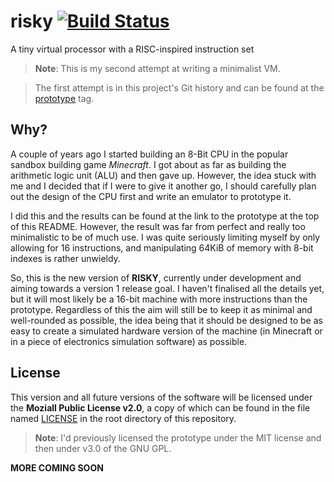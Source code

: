 # risky [![Build Status](https://travis-ci.org/saxbophone/risky.svg?branch=master)](https://travis-ci.org/saxbophone/risky)
A tiny virtual processor with a RISC-inspired instruction set

> **Note**: This is my second attempt at writing a minimalist VM.

> The first attempt is in this project's Git history and can be found at the [prototype](https://github.com/saxbophone/risky/tree/prototype) tag.

## Why?
A couple of years ago I started building an 8-Bit CPU in the popular sandbox building game *Minecraft*. I got about as far as building the arithmetic logic unit (ALU) and then gave up. However, the idea stuck with me and I decided that if I were to give it another go, I should carefully plan out the design of the CPU first and write an emulator to prototype it.

I did this and the results can be found at the link to the prototype at the top of this README. However, the result was far from perfect and really too minimalistic to be of much use. I was quite seriously limiting myself by only allowing for 16 instructions, and manipulating 64KiB of memory with 8-bit indexes is rather unwieldy.

So, this is the new version of **RISKY**, currently under development and aiming towards a version 1 release goal. I haven't finalised all the details yet, but it will most likely be a 16-bit machine with more instructions than the prototype. Regardless of this the aim will still be to keep it as minimal and well-rounded as possible, the idea being that it should be designed to be as easy to create a simulated hardware version of the machine (in Minecraft or in a piece of electronics simulation software) as possible.

## License
This version and all future versions of the software will be licensed under the **Moziall Public License v2.0**, a copy of which can be found in the file named [LICENSE](https://raw.githubusercontent.com/saxbophone/risky/master/LICENSE) in the root directory of this repository.

> **Note**: I'd previously licensed the prototype under the MIT license and then under v3.0 of the GNU GPL.

**MORE COMING SOON**
